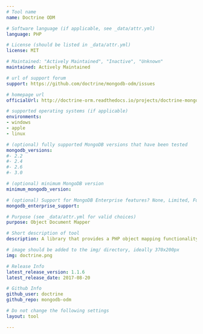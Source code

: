 ```yaml
---
# Tool name
name: Doctrine ODM

# Software language (if applicable, see _data/attr.yml)
language: PHP

# License (should be listed in _data/attr.yml)
license: MIT

# Maintained: "Actively Maintained", "Inactive", "Unknown"
maintained: Actively Maintained

# url of support forum
support: https://github.com/doctrine/mongodb-odm/issues

# homepage url
officialUrl: http://doctrine-orm.readthedocs.io/projects/doctrine-mongodb-odm/en/latest/

# supported operating systems (if applicable)
environments:
- windows
- apple
- linux

# (optional) fully supported MongoDB versions that have been tested
mongodb_versions:
#- 2.2
#- 2.4
#- 2.6
#- 3.0

# (optional) minimum MongoDB version
minimum_mongodb_version:

# (optional) Support for MongoDB Enterprise features? None, Limited, Full
mongodb_enterprise_support: 

# Purpose (see _data/attr.yml for valid choices)
purpose: Object Document Mapper

# Short description of tool
description: A library that provides a PHP object mapping functionality for MongoDB.

# image should be added to the img/ directory, ideally 370x200px
img: doctrine.png

# Release Info
latest_release_version: 1.1.6
latest_release_date: 2017-08-20

# Github Info
github_user: doctrine
github_repo: mongodb-odm

# Do not change the following settings
layout: tool

---
```

